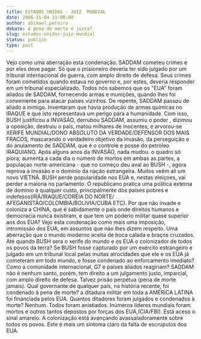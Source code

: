 ```yaml
---
title: ESTADOS UNIDOS - JUIZ  MUNDIAL
date: 2006-11-04 21:00:00
author: abimael.pereira
debate: A pena de morte é justa?
slug: estados-unidos-juiz-mundial
status: publish 
type: post
---
```


Vejo como uma aberração esta condenação. SADDAM cometeu crimes e por eles deve pagar. Só que o prisioneiro deveria ter sido julgado por um tribunal internacional de guerra, com amplo direito de defesa. Seus crimes foram cometidos quando estava no governo e, por estes, deveria responder em um tribunal especializado.
 Todos nós sabemos que os "EUA" foram aliados de SADDAM, fornecendo armas e munições, quando lhes foi conveniente para atacar países vizinhos. De repente, SADDAM passou de aliado a inimigo. Inventaram que havia produção de armas químicas no IRAQUE e que isto representava um perigo para a humanidade. Com isso, BUSH justificou a INVASÃO, derrubou SADDAM, assumiu o poder , dizimou a oposição, destruiu o país, matou milhares de inocentes, e arvorou-se XERIFE MUNDIAL/DONO ABSOLUTO DA VERDADE/DEFENSOR DOS MAIS FRACOS, mascarando o verdadeiro objetivo da invasão, da perseguição e do anulamento de SADDAM, que é o controle e posse do petroleo IRAQUIANO.
 Após alguns anos da INVASÃO, nada mudou. o quadro só piora; aumenta a cada dia o número de mortos em ambas as partes, a populaçao norte-americana - que no começo deu aval ao BUSH -, agora reprova a invasão e o domínio da nação estrangeira. Muitos veêm ali um novo VIETNÃ. BUSH perde popularidade nos EUA e, nestas eleiçoes, vai perder a maioria no parlamento. 
 O republicano pratica uma política externa de domínio a qualquer custo, principalmente dos países pobres e indefesos(IRÃ/IRAQUE/CORÉIA DO NORTE/ AFEGANISTÃO/COLOMBIA/BOLIVIA/CUBA ETC). Por que não invade e coloniza a CHINA, que é sabidamente o país onde direitos humanos e democracia nunca existiram, e que tem um poderio militar quase superior aos dos EUA? Vejo esta condenação como mais uma imposição, intromissão dos EUA, em assuntos que não lhes dizem respeito. Uma aberração que o mundo moderno aceita de boca calada e braços cruzados. Até quando BUSH sera o xerife do mundo e os EUA o colonizador de todos os povos da terra? Se BUSH fosse capturado por um exército estrangeiro e julgado em um tribunal local pelas muitas atrocidades que ele e os EUA já cometeram em todo mundo, e fosse condenado ao enforcamento imediato? Como a comunidade internacional, G7 e países aliados reagiriam? 
 SADDAM não é nenhum santo, porém, tem direito a um julgamento justo, imparcial, com amplo direito de defesa. Talvez prisão perpétua (pena de morte jamais). Qual governante de qualquer país, na história recente, foi condenado à pena de morte? a ditadura militar em toda a AMÉRICA LATINA foi financiada pelos EUA. Quantos ditadores foram julgados e condenados à morte? Nenhum. Todos foram anistiados. Inúmeros líderes mundiais foram mortos e outros tantos depostos por forças dos EUA,(CIA/FBI). 
 Está aceso o sinal amarelo. A colonização está avançando avassaladoramente sobre todos os povos. Este é mais um sintoma claro da falta de escrúpulos dos EUA.
